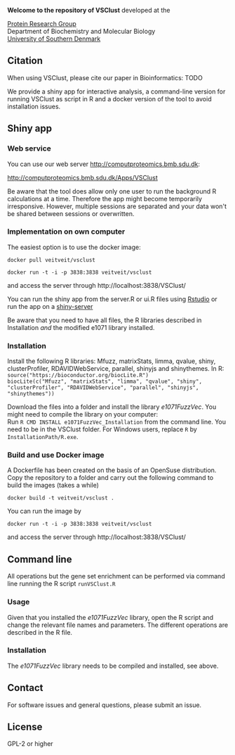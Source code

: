 **Welcome to the repository of VSClust**
developed at the

[Protein Research Group](http://www.sdu.dk/en/Om_SDU/Institutter_centre/Bmb_biokemi_og_molekylaer_biologi/Forskning/Forskningsgrupper/Protein.aspx)  
Department of Biochemistry and Molecular Biology  
[University of Southern Denmark](http://www.sdu.dk)  

## Citation
When using VSClust, please cite our paper in Bioinformatics: TODO

We provide a shiny app for interactive analysis, a command-line version for running VSClust as script in R and a docker version of the tool to avoid installation issues.

## Shiny app

### Web service

You can use our web server http://computproteomics.bmb.sdu.dk:

http://computproteomics.bmb.sdu.dk/Apps/VSClust

Be aware that the tool does allow only one user to run the background R calculations at a time. Therefore the app might become temporarily irresponsive. However, multiple sessions are separated and your data won't be shared between sessions or overwritten. 

### Implementation on own computer

The easiest option is to use the docker image:

`docker pull veitveit/vsclust`

`docker run -t -i -p 3838:3838 veitveit/vsclust`

and access the server through http://localhost:3838/VSClust/


You can run the shiny app from the server.R or ui.R files using [Rstudio](http://rstudio.com) or run the app on a [shiny-server](https://www.rstudio.com/products/shiny/shiny-server/)

Be aware that you need to have all files, the R libraries described in Installation *and* the modified e1071 library installed.


### Installation
Install the following R libraries: Mfuzz, matrixStats, limma, qvalue, shiny, clusterProfiler, RDAVIDWebService, parallel, shinyjs and shinythemes.
In R:
`source("https://bioconductor.org/biocLite.R")`   
`biocLite(c("Mfuzz", "matrixStats", "limma", "qvalue", "shiny", "clusterProfiler", "RDAVIDWebService", "parallel", "shinyjs", "shinythemes"))`

Download the files into a folder and install the library *e1071FuzzVec*. You might need to compile the library on your computer:  
Run `R CMD INSTALL e1071FuzzVec_Installation` from the command line. You need to be in the VSClust folder. For Windows users, replace `R` by `InstallationPath/R.exe`.

### Build and use Docker image
A Dockerfile has been created on the basis of an OpenSuse distribution. Copy the repository to a folder and carry out the following command to build the images (takes a while)

`docker build -t veitveit/vsclust .`

You can run the image by

`docker run -t -i -p 3838:3838 veitveit/vsclust`

and access the server through http://localhost:3838/VSClust/

## Command line 

All operations but the gene set enrichment can be performed via command line running the R script `runVSClust.R`

### Usage

Given that you installed the *e1071FuzzVec* library, open the R script and change the relevant file names and parameters. The different operations are described in the R file. 

### Installation
The *e1071FuzzVec* library needs to be compiled and installed, see above.

## Contact
For software issues and general questions, please submit an issue.

## License
GPL-2 or higher
